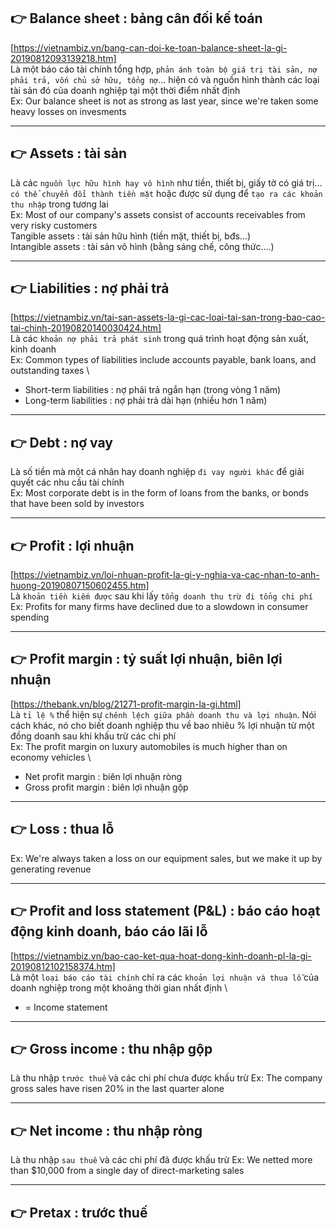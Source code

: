 ## 👉 Balance sheet : bảng cân đối kế toán

[https://vietnambiz.vn/bang-can-doi-ke-toan-balance-sheet-la-gi-20190812093139218.htm] \
 Là một báo cáo tài chính tổng hợp, `phản ánh toàn bộ giá trị tài sản, nợ phải trả, vốn chủ sở hữu, tổng nợ`... hiện có và nguồn hình thành các loại tài sản đó của doanh nghiệp tại một thời điểm nhất định \
 Ex: Our balance sheet is not as strong as last year, since we're taken some heavy losses on invesments

---

## 👉 Assets : tài sản

Là các `nguồn lực hữu hình hay vô hình` như tiền, thiết bị, giấy tờ có giá trị... `có thể chuyển đổi thành tiền mặt` hoặc được sử dụng để `tạo ra các khoản thu nhập` trong tương lai \
 Ex: Most of our company's assets consist of accounts receivables from very risky customers \
 Tangible assets : tài sản hữu hình (tiền mặt, thiết bị, bđs...) \
 Intangible assets : tài sản vô hình (bằng sáng chế, công thức....)

---

## 👉 Liabilities : nợ phải trả

[https://vietnambiz.vn/tai-san-assets-la-gi-cac-loai-tai-san-trong-bao-cao-tai-chinh-20190820140030424.htm] \
 Là các `khoản nợ phải trả phát sinh` trong quá trình hoạt động sản xuất, kinh doanh \
 Ex: Common types of liabilities include accounts payable, bank loans, and outstanding taxes \

- Short-term liabilities : nợ phải trả ngắn hạn (trong vòng 1 năm)
- Long-term liabilities : nợ phải trả dài hạn (nhiều hơn 1 năm)

---

## 👉 Debt : nợ vay

Là số tiền mà một cá nhân hay doanh nghiệp `đi vay người khác` để giải quyết các nhu cầu tài chính \
 Ex: Most corporate debt is in the form of loans from the banks, or bonds that have been sold by investors

---

## 👉 Profit : lợi nhuận

[https://vietnambiz.vn/loi-nhuan-profit-la-gi-y-nghia-va-cac-nhan-to-anh-huong-20190807150602455.htm] \
 Là `khoản tiền kiếm được` sau khi lấy `tổng doanh thu trừ đi tổng chi phí` \
 Ex: Profits for many firms have declined due to a slowdown in consumer spending

---

## 👉 Profit margin : tỷ suất lợi nhuận, biên lợi nhuận

[https://thebank.vn/blog/21271-profit-margin-la-gi.html] \
 Là `tỉ lệ %` thể hiện sự `chênh lệch giữa phần doanh thu và lợi nhuận`. Nói cách khác, nó cho biết doanh nghiệp thu về bao nhiêu % lợi nhuận từ một đồng doanh sau khi khấu trừ các chi phí \
 Ex: The profit margin on luxury automobiles is much higher than on economy vehicles \

- Net profit margin : biên lợi nhuận ròng
- Gross profit margin : biên lợi nhuận gộp

---

## 👉 Loss : thua lỗ

Ex: We're always taken a loss on our equipment sales, but we make it up by generating revenue

---

## 👉 Profit and loss statement (P&L) : báo cáo hoạt động kinh doanh, báo cáo lãi lỗ

[https://vietnambiz.vn/bao-cao-ket-qua-hoat-dong-kinh-doanh-pl-la-gi-20190812102158374.htm] \
 Là một `loại báo cáo tài chính` chỉ ra các `khoản lợi nhuận và thua lỗ` của doanh nghiệp trong một khoảng thời gian nhất định \

- = Income statement

---

## 👉 Gross income : thu nhập gộp

Là thu nhập `trước thuế` và các chi phí chưa được khấu trừ
Ex: The company gross sales have risen 20% in the last quarter alone

---

## 👉 Net income : thu nhập ròng

Là thu nhập `sau thuế` và các chi phí đã được khấu trừ
Ex: We netted more than $10,000 from a single day of direct-marketing sales

---

## 👉 Pretax : trước thuế
